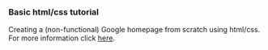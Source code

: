 ### Basic html/css tutorial
Creating a (non-functional) Google homepage from scratch using html/css.
For more information click [here](http://www.theodinproject.com/web-development-101/html-css).

